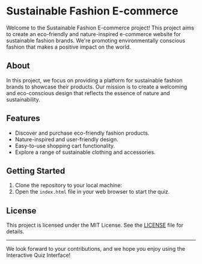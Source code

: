 # Sustainable Fashion E-commerce

Welcome to the Sustainable Fashion E-commerce project! This project aims to create an eco-friendly and nature-inspired e-commerce website for sustainable fashion brands. We're promoting environmentally conscious fashion that makes a positive impact on the world.

## About

In this project, we focus on providing a platform for sustainable fashion brands to showcase their products. Our mission is to create a welcoming and eco-conscious design that reflects the essence of nature and sustainability.

## Features

- Discover and purchase eco-friendly fashion products.
- Nature-inspired and user-friendly design.
- Easy-to-use shopping cart functionality.
- Explore a range of sustainable clothing and accessories.

## Getting Started

1. Clone the repository to your local machine:
2. Open the `index.html` file in your web browser to start the quiz.

## License

This project is licensed under the MIT License. See the [LICENSE](LICENSE) file for details.

---

We look forward to your contributions, and we hope you enjoy using the Interactive Quiz Interface!